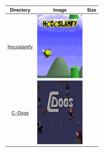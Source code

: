| Directory | Image | Size |
| :--------: | :---: | :--: |
| [Hocoslamfy](https://github.com/schmurtzm/test-repo/releases/download/v1.4.8/Hocoslamfy.7z) | <img src="./Hocoslamfy/Roms/PORTS/Imgs/Hocoslamfy.png" alt="Hocoslamfy" height="200" /> |  |
| [C-Dogs]() | <img src="./C-Dogs/Roms/PORTS/Imgs/C-Dogs.png" alt="C-Dogs" height="200" /> |  |
